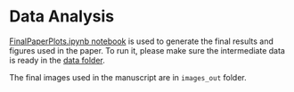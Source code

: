 # Data Analysis

[FinalPaperPlots.ipynb notebook](FinalPaperPlots.ipynb) is used to generate the final results and figures used in the paper. To run it, please make sure the intermediate data is ready in the [data folder](/data).

The final images used in the manuscript are in `images_out` folder.
